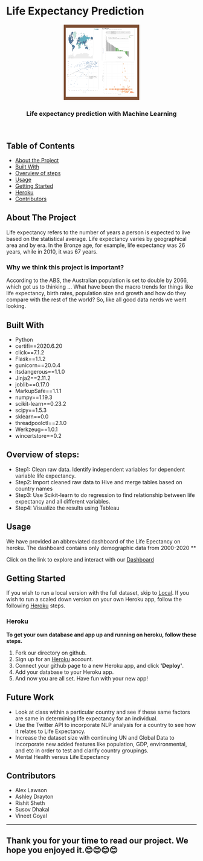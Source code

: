 # Life Expectancy Prediction 

<!---Project Logo -->
<p align="center">
  <a href=>
    <img src="static/images/visualisations.png" alt="Logo" width="200" height="200">
  </a>

  <h3 align="center"> Life expectancy prediction with Machine Learning </h3>
  
   
<br />
</p>
</p>


<!-- TABLE OF CONTENTS -->
## Table of Contents

* [About the Project](#about-the-project)
* [Built With](#built-with)
* [Overview of steps](#Overview-of-steps)
* [Usage](#usage)
* [Getting Started](#getting-started)
* [Heroku](#heroku)
* [Contributors](#contributors)



<!-- ABOUT THE PROJECT -->
## About The Project
Life expectancy refers to the number of years a person is expected to live based on the statistical average. Life expectancy varies by geographical area and by era. In the Bronze age, for example, life expectancy was 26 years, while in 2010, it was 67 years.

### Why we think this project is important?
According to the ABS, the Australian population is set to double by 2066, which got us to thinking ...  What have been the macro trends for things like life expectancy, birth rates, population size and growth and how do they compare with the rest of the world?  So, like all good data nerds we went looking. 


## Built With
* Python
* certifi==2020.6.20
* click==7.1.2
* Flask==1.1.2
* gunicorn==20.0.4
* itsdangerous==1.1.0
* Jinja2==2.11.2
* joblib==0.17.0
* MarkupSafe==1.1.1
* numpy==1.19.3
* scikit-learn==0.23.2
* scipy==1.5.3
* sklearn==0.0
* threadpoolctl==2.1.0
* Werkzeug==1.0.1
* wincertstore==0.2


## Overview of steps: 

* Step1: Clean raw data. Identify independent variables for dependent variable life expectancy.  
* Step2: Import cleaned raw data to Hive and merge tables based on country names 
* Step3: Use Scikit-learn to do regression to find relationship between life expectancy and all different variables.  
* Step4: Visualize the results using Tableau


<!-- USAGE EXAMPLES -->
## Usage
We have provided an abbreviated dashboard of the Life Epectancy on heroku. The dashboard contains only demographic data from 2000-2020 **

Click on the link to explore and interact with our [Dashboard](*********)


<!-- GETTING STARTED -->
## Getting Started
If you wish to run a local version with the full dataset, skip to [Local](#local). If you wish to run a scaled down version on your own Heroku app, follow the following [Heroku](#heroku) steps.

### Heroku
**To get your own database and app up and running on heroku, follow these steps.**
1. Fork our directory on github.
2. Sign up for an [Heroku](https://www.heroku.com/) account.
3. Connect your github page to a new Heroku app, and click **'Deploy'**.
4. Add your database to your Heroku app. 
5. And now you are all set. Have fun with your new app!


## Future Work

* Look at class within a particular country and see if these same factors are same in determining life expectancy for an individual. 
* Use the Twitter API to incorporate NLP analysis for a country to see how it relates to Life Expectancy. 
* Increase the dataset size with continuing UN and Global Data to incorporate new added features like population, GDP,  environmental, and etc in order to test and clarify country groupings.  
* Mental Health versus Life Expectancy


<!-- CONTRIBUTORS -->
## Contributors

* Alex Lawson
* Ashley Drayton
* Rishit Sheth
* Susov Dhakal
* Vineet Goyal

***




## Thank you for your time to read our project. We hope you enjoyed it.😊😊😊😊
